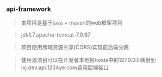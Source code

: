 ### api-framework

> 本项目是基于java + maven的web框架项目

> jdk1.7,apache-tomcat-7.0.67

> 项目使用跨域资源共享(CORS)实现前后端分离

> 使用该项目可以在开发者本地把hosts中的127.0.0.1 映射到lxj.dev.api.1234ye.com调用后端接口